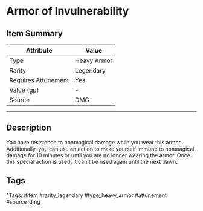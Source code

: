 # Armor of Invulnerability

## Item Summary

| Attribute            | Value                        |
|----------------------|------------------------------|
| Type                 | Heavy Armor |
| Rarity               | Legendary             |
| Requires Attunement  | Yes                |
| Value (gp)           | -    |
| Source               | DMG |

---

## Description

You have resistance to nonmagical damage while you wear this armor. Additionally, you can use an action to make yourself immune to nonmagical damage for 10 minutes or until you are no longer wearing the armor. Once this special action is used, it can't be used again until the next dawn.

## Tags

^Tags: #item #rarity_legendary #type_heavy_armor #attunement #source_dmg